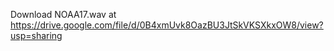 Download NOAA17.wav at https://drive.google.com/file/d/0B4xmUvk8OazBU3JtSkVKSXkxOW8/view?usp=sharing 
